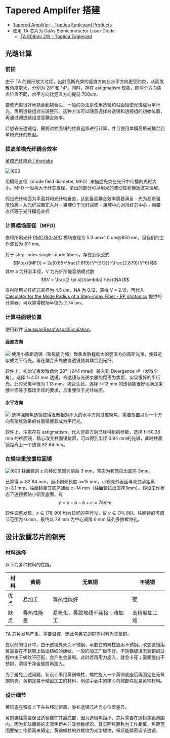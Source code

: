 # Tapered Amplifer 搭建


- [Tapered Amplifier - Toptica Eagleyard Products](https://www.toptica-eagleyard.com/?L=1&_product-family=tapered-amplifier&_wavelength_p76485559=650.00%2C980.00&id=161)
- 使用 TA 芯片为 GaAs Semiconductor Laser Diode
	- [TA 808nm 2W - Toptica Eagleyard](https://www.toptica-eagleyard.com/ey-product/eyp-tpa-0808-02000-4006-cmt04-0000/?_application%5B0%5D=quantum-technology&_application[]=spectroscopy)
## 光路计算
### 前提
由于 TA 的锥形放大过程，出射高斯光束的竖直方向比水平方向更受约束，从而发散角度更大，分别为 28° 和 14°。同时，存在 astigmatism 现象，即两个方向焦点位置不同，水平方向比竖直方向提前 700um。

要使光束很好地耦合到耦合头，一般的办法是使用透镜和柱面镜使光斑成为平行光，再用透镜组对光斑整形。这种方法可以随意选择柱透镜和透镜组的初始位置，再通过调透镜组提高耦合效率。

若想省去透镜组，需要对柱面镜的位置选择进行计算，并且使用单模高斯光耦合到单模光纤的模型。
### 提高单模光纤耦合效率
[单模光纤耦合 | thorlabs](https://www.thorlabs.com/newgrouppage9.cfm?objectgroup_id=12211&tabname=%E5%85%89%E7%BA%A4)

![|600](https://www.thorlabs.com/images/tabimages/MFD_Single_Mode_Fiber_A4-780.gif)
  
用模场直径（mode field diameter, MFD）来描述光束在光纤中传播的光斑大小。MFD 一般稍大于纤芯直径，多出的部分可以用光的波动性和倏逝波来理解。
  
假设光纤端面为平面并和光纤轴垂直，达到最高耦合效率需要满足
	- 光为高斯强度轮廓
	- 从光纤端面正入射
	- 束腰位于光纤端面
	- 束腰中心对准纤芯中心
	- 束腰直径等于光纤模场直径
### 计算模场直径（MFD）
查得所用光纤 [PMC780-APC](https://www.lbtek.com/product/471.html) 模场直径为 5.3 um±1.0 um@850 nm，但我们的工作波长为 811 nm。

对于 step-index single-mode fibers，存在近似公式
$$\text{MFD} = 2a(0.65+\frac{1.619}{V^{3/2}}+\frac{2.879}{V^6})$$
其中 a 为纤芯半径，V 为光纤所能容纳模式数
$$V = \frac{2 \pi a}{\lambda} \text{NA}$$

查得所用光纤纤芯直径为 4.5 um，NA 为 0.12，算得 V = 2.10，再代入 [Calculator for the Mode Radius of a Step-index Fiber - RP photonics](https://www.rp-photonics.com/mode_radius.html) 提供的计算器，可以算得模场半径为 2.74 um。
### 计算柱面镜位置
使用软件 [GaussianBeamVisualSimulation](https://gaussianbeam.sourceforge.net/)。
#### 竖直方向
![](/assets/科研/LensVertical.png)
使用小焦距透镜（聚焦能力强）聚焦发散程度大的竖直方向高斯光束，使其近似成为平行光。再在耦合头处放置透镜使其耦合到光纤。

软件上，初始光束发散角为 28°（244 mrad）输入到 Divergence 栏（发散全角）。选择 f=4.51 mm 透镜，令透镜与光斑束腰的距离为焦距，实现很好的平行光。此时光斑半径为 1.13 mm。耦合头处，选择 f=12 mm 的透镜能很好地满足束腰半径等于模场半径的要求，且束腰位于光纤端面。
#### 水平方向
![](/assets/LensHorizontal.png)
选择强聚焦透镜使得发散相对不大的水平方向过度聚焦，需要放置只对一个方向有聚焦效果的柱面镜使其成为平行光。

软件上，注意存在 astigmatism，代入竖直方向已经得到的参数，选择 f=50.38 mm 的柱面镜，精心改变柱面镜位置，可以得到半径 0.94 mm的光斑，此时柱面镜距离上一个透镜 82.84 mm。
### 在模块里放置柱面镜
![|600](TA_2023-07-12_21-12-45.excalidraw)
柱面镜的 z 向移动范围为前后 3 mm，常态为套筒拉出底座 3mm。

已算得 x~82.84 mm，而小铜壳长度 a=15 mm，小铜壳外表面与壳底承距离 b=3.1 mm，柱面镜离其底座螺纹 c=14 mm（柱面镜拉出底座3mm）。假设工作状态下透镜紧贴小铜壳底面，有 
$$
y = x - a - b + c \approx 78 mm
$$

软件调整发现，$x \in (78, 90)$  均为较好的平行光，故 $y \in (74,  86)$。柱面镜的可调节范围为 6 mm，最终以 78 mm 为中心间隔 6 mm 阵列多排螺纹孔。
## 设计放置芯片的铜壳
### 材料选择
以下为各种材料的性能。

| 材料 | 黄铜       | 无氧铜         | 不锈钢 |
| ---- | ---------- | -------------- | ------ |
| 优点 | 易加工     | 导热性能好     | 硬     |
| 缺点 | 导热性能差 | 易氧化，导致地线不连接；难加工 | 高精度加工难     |

TA 芯片发热严重，需要温控，因此包裹它的铜壳材料为无氧铜。

在以前的设计中，由于透镜外壳为不锈钢，承载它的螺柱选用不锈钢。改变透镜距离需要在不锈钢上做出精细的螺纹，一般的加工厂做不好。不锈钢旋进无氧铜的过程中由于螺纹不匹配，会产生金属屑。此时若再用力旋入，就会卡死；需要旋出不锈钢，清理干净金属屑再旋入。

为了避免上述问题，新设计采用黄铜螺柱，螺柱旋入一个黄铜底座后再固定在无氧铜铜壳。黄铜是易于精密加工的材料，例如手表中的核心机械部件就是黄铜材料。
### 设计细节
黄铜底座留有上下左右移动距离，弥补透镜芯片光心位置差异。

黄铜螺柱需要保证透镜能在其最底部，因为透镜焦距小，芯片需要在透镜焦距范围内。因为非球面镜的实际焦距并非其参数标识，其实际焦距称为工作距离，焦距范围要按工作距离来确定。黄铜螺柱的外螺纹为光学螺纹，保证能精密调节透镜。
